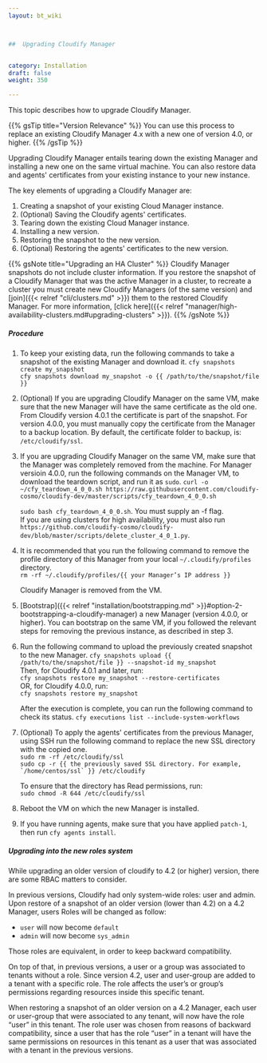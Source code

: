 ```yaml
---
layout: bt_wiki



##  Upgrading Cloudify Manager


category: Installation
draft: false
weight: 350

---
```


This topic describes how to upgrade Cloudify Manager.

{{% gsTip title="Version Relevance" %}}
You can use this process to replace an existing Cloudify Manager 4.x with a new one of version 4.0, or higher.
{{% /gsTip %}}

Upgrading Cloudify Manager entails tearing down the existing Manager and installing a new one on the same virtual machine. You can also restore data and agents' certificates from your existing instance to your new instance. 

The key elements of upgrading a Cloudify Manager are:

1. Creating a snapshot of your existing Cloud Manager instance.
2. (Optional) Saving the Cloudify agents' certificates.
3. Tearing down the existing Cloud Manager instance.
4. Installing a new version.
5. Restoring the snapshot to the new version.
6. (Optional) Restoring the agents' certificates to the new version.

{{% gsNote title="Upgrading an HA Cluster" %}}
Cloudify Manager snapshots do not include cluster information. If you restore the snapshot of a Cloudify Manager that was the active Manager in a cluster, to recreate a cluster you must create new Cloudify Managers (of the same version) and [join]({{< relref "cli/clusters.md" >}}) them to the restored Cloudify Manager. For more information, [click here]({{< relref "manager/high-availability-clusters.md#upgrading-clusters" >}}).
{{% /gsNote %}}

##### Procedure

1. To keep your existing data, run the following commands to take a snapshot of the existing Manager and download it.
      ```cfy snapshots create my_snapshot```<br>
      ```cfy snapshots download my_snapshot -o {{ /path/to/the/snapshot/file }}```
     
2. (Optional) If you are upgrading Cloudify Manager on the same VM,
make sure that the new Manager will have the same certificate as the old one.
From Cloudify version 4.0.1 the certificate is part of the snapshot.
For version 4.0.0, you must manually copy the certificate from the Manager to a backup location.
By default, the certificate folder to backup, is: `/etc/cloudify/ssl`.


3. If you are upgrading Cloudify Manager on the same VM,
make sure that the Manager was completely removed from the machine.
For Manager versioin 4.0.0, run the following commands on the Manager VM, to download the teardown script, and run it as `sudo`.
      ```curl -o ~/cfy_teardown_4_0_0.sh https://raw.githubusercontent.com/cloudify-cosmo/cloudify-dev/master/scripts/cfy_teardown_4_0_0.sh```<br>

      ```sudo bash cfy_teardown_4_0_0.sh```. You must supply an -f flag.<br>
      If you are using clusters for high availability, you must also run ```https://github.com/cloudify-cosmo/cloudify-dev/blob/master/scripts/delete_cluster_4_0_1.py```.


4. It is recommended that you run the following command to remove the profile directory of this Manager from your local `~/.cloudify/profiles` directory.      
      ```rm -rf ~/.cloudify/profiles/{{ your Manager’s IP address }}```

      Cloudify Manager is removed from the VM.

5. [Bootstrap]({{< relref "installation/bootstrapping.md" >}}#option-2-bootstrapping-a-cloudify-manager)
a new Manager (version 4.0.0, or higher). You can bootstrap on the same VM, if you followed the relevant steps for removing the previous instance, as described in step 3.

6. Run the following command to upload the previously created snapshot to the new Manager.
      ```cfy snapshots upload {{ /path/to/the/snapshot/file }} --snapshot-id my_snapshot```<br>
   Then, for Cloudify 4.0.1 and later, run: <br>
      ```cfy snapshots restore my_snapshot --restore-certificates``` <br>
   OR, for Cloudify 4.0.0, run: <br>
      ```cfy snapshots restore my_snapshot```

   After the execution is complete, you can run the following command to check its status.
      ```cfy executions list --include-system-workflows```

7. (Optional) To apply the agents' certificates from the previous Manager, using SSH run the following command to replace the new SSL directory with the copied one.      
      ```sudo rm -rf /etc/cloudify/ssl```<br>
      ```sudo cp -r {{ the previously saved SSL directory. For example, `/home/centos/ssl` }} /etc/cloudify```

      To ensure that the directory has Read permissions, run:   
      ```sudo chmod -R 644 /etc/cloudify/ssl```

8. Reboot the VM on which the new Manager is installed.

9. If you have running agents, make sure that you have applied `patch-1`, then run `cfy agents install`.


##### Upgrading into the new roles system

While upgrading an older version of cloudify to 4.2 (or higher) version, there are some RBAC matters to consider.


In previous versions, Cloudify had only system-wide roles: user and admin. Upon restore of a snapshot of an older version (lower than 4.2) on a 4.2 Manager, users Roles will be changed as follow:

- `user` will now become `default`
- `admin` will now become `sys_admin`

Those roles are equivalent, in order to keep backward compatibility.


On top of that, in previous versions, a user or a group was associated to tenants without a role. Since version 4.2, user and user-group are added to a tenant with a specific role. The role affects the user’s or group’s permissions regarding resources inside this specific tenant. 

When restoring a snapshot of an older version on a 4.2 Manager, each user or user-group that were associated to any tenant, will now have the role “user” in this tenant. The role user was chosen from reasons of backward compatibility, since a user that has the role “user” in a tenant will have the same permissions on resources in this tenant as a user that was associated with a tenant in the previous versions.

